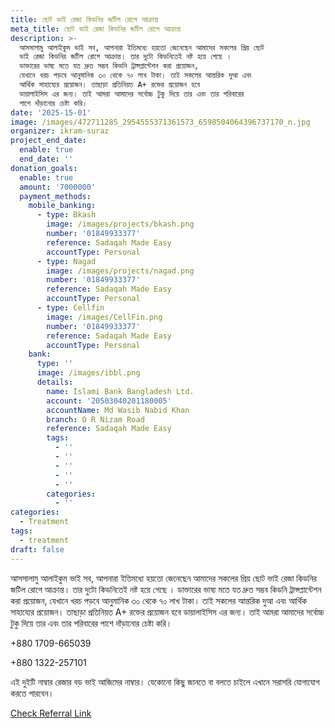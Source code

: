```yaml
---
title: ছোট ভাই রেজা কিডনির জটিল রোগে আক্রান্ত
meta_title: ছোট ভাই রেজা কিডনির জটিল রোগে আক্রান্ত
description: >-
  আসসালামু আলাইকুম ভাই সব, আপনারা ইতিমধ্যে হয়তো জেনেছেন আমাদের সকলের প্রিয় ছোট
  ভাই রেজা কিডনির জটিল রোগে আক্রান্ত। তার দুটো কিডনিতেই নষ্ট হয়ে গেছে ।
  ডাক্তারের ভাষ্য মতে যত দ্রুত সম্ভব কিডনি ট্রান্সপ্লান্টেশন করা প্রয়োজন,
  যেখানে খরচ পড়বে আনুমানিক ৩০ থেকে ৭০ লাখ টাকা। তাই সকলের আন্তরিক দুআ এবং
  আর্থিক সাহায্যের প্রয়োজন। তাছাড়া প্রতিনিয়ত A+ রক্তের প্রয়োজন হবে
  ডায়ালাইসিস এর জন্য। তাই আমরা আমাদের সর্বোচ্চ টুকু দিয়ে তার এবং তার পরিবারের
  পাশে দাঁড়ানোর চেষ্টা করি।
date: '2025-15-01'
image: /images/472711285_2954555371361573_6598504064396737170_n.jpg
organizer: ikram-suraz
project_end_date:
  enable: true
  end_date: ''
donation_goals:
  enable: true
  amount: '7000000'
  payment_methods:
    mobile_banking:
      - type: Bkash
        image: /images/projects/bkash.png
        number: '01849933377'
        reference: Sadaqah Made Easy
        accountType: Personal
      - type: Nagad
        image: /images/projects/nagad.png
        number: '01849933377'
        reference: Sadaqah Made Easy
        accountType: Personal
      - type: Cellfin
        image: /images/CellFin.png
        number: '01849933377'
        reference: Sadaqah Made Easy
        accountType: Personal
    bank:
      type: ''
      image: /images/ibbl.png
      details:
        name: Islami Bank Bangladesh Ltd.
        account: '20503040201180005'
        accountName: Md Wasib Nabid Khan
        branch: O R Nizam Road
        reference: Sadaqah Made Easy
        tags:
          - ''
          - ''
          - ''
          - ''
          - ''
        categories:
          - ''
categories:
  - Treatment
tags:
  - treatment
draft: false
---
```

আসসালামু আলাইকুম ভাই সব, আপনারা ইতিমধ্যে হয়তো জেনেছেন আমাদের সকলের প্রিয় ছোট ভাই রেজা কিডনির জটিল রোগে আক্রান্ত। তার দুটো কিডনিতেই নষ্ট হয়ে গেছে । ডাক্তারের ভাষ্য মতে যত দ্রুত সম্ভব কিডনি ট্রান্সপ্লান্টেশন করা প্রয়োজন, যেখানে খরচ পড়বে আনুমানিক ৩০ থেকে ৭০ লাখ টাকা। তাই সকলের আন্তরিক দুআ এবং আর্থিক সাহায্যের প্রয়োজন। তাছাড়া প্রতিনিয়ত A+ রক্তের প্রয়োজন হবে ডায়ালাইসিস এর জন্য। তাই আমরা আমাদের সর্বোচ্চ টুকু দিয়ে তার এবং তার পরিবারের পাশে দাঁড়ানোর চেষ্টা করি।

+880 1709-665039

+880 1322-257101

এই দুইটি নাম্বার রেজার বড় ভাই আজিমের নাম্বার। যেকোনো কিছু জানতে বা বলতে চাইলে এখানে সরাসরি যোগাযোগ করতে পারবেন।

[Check Referral Link](https://www.facebook.com/ikram.suraz)
